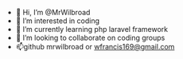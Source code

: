 - 👋 Hi, I’m @MrWilbroad
- 👀 I’m interested in coding
- 🌱 I’m currently learning php laravel framework 
- 💞️ I’m looking to collaborate on coding groups
- 📫github mrwilbroad or wfrancis169@gmail.com

<!---
MrWilbroad/MrWilbroad is a ✨ special ✨ repository because its `README.md` (this file) appears on your GitHub profile.
You can click the Preview link to take a look at your changes.
--->
